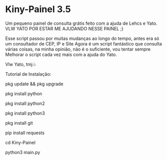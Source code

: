 # Kiny-Painel 3.5
Um pequeno painel de consulta grátis feito com a ajuda de Lehcs e Yato.
VLW YATO POR ESTAR ME AJUDANDO NESSE PAINEL ;) 

Esse script passou por muitas mudanças ao longo do tempo, antes era só um consultador de CEP, IP e Site
Agora é um script fantástico que consulta várias coisas, na minha opinião, não é o suficiente, vou tentar sempre
Melhorar o script cada vez mais com a ajuda do Yato.

Vlw Yato, tmj♧

Tutorial de Instalação:

pkg update && pkg upgrade

pkg install python 

pkg install python2

pkg install python3

pkg install git

pip install requests

cd Kiny-Painel

python3 main.py
